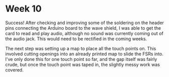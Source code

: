 # Week 10

Success! After checking and improving some of the soldering on the header pins connecting the Arduino board to the wave shield, I was able to get the card to read and play audio, although no sound was currently coming out of the audio jack. This would need to be rectified in the coming weeks.

The next step was setting up a map to place all the touch points on. This involved cutting openings into an already printed map to slide the FSRs into. I've only done this for one touch point so far, and the gap itself was fairly crude, but once the touch point was taped in, the slightly messy work was covered.
